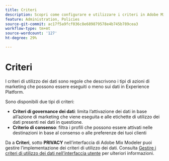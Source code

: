 ```yaml
---
title: Criteri
description: Scopri come configurare e utilizzare i criteri in Adobe Mix Modeler.
feature: Administration, Policies
source-git-commit: ac17f5a9fcf036c8e689879578e4b745b789cea3
workflow-type: tm+mt
source-wordcount: '127'
ht-degree: 29%

---
```



# Criteri

I criteri di utilizzo dei dati sono regole che descrivono i tipi di azioni di marketing che possono essere eseguiti o meno sui dati in Experience Platform.

Sono disponibili due tipi di criteri:

* **Criteri di governance dei dati**: limita l’attivazione dei dati in base all’azione di marketing che viene eseguita e alle etichette di utilizzo dei dati presenti nei dati in questione.
* **Criterio di consenso**: filtra i profili che possono essere attivati nelle destinazioni in base al consenso o alle preferenze dei tuoi clienti

Da a **Criteri**, sotto **PRIVACY** nell’interfaccia di Adobe Mix Modeler puoi gestire l’implementazione dei criteri di utilizzo dei dati. Consulta [Gestire i criteri di utilizzo dei dati nell’interfaccia utente](https://experienceleague.adobe.com/docs/experience-platform/data-governance/policies/user-guide.html?lang=it) per ulteriori informazioni.
